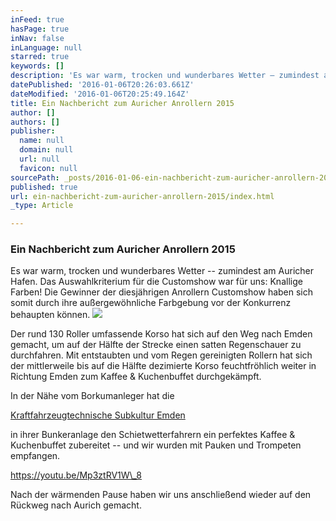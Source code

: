```yaml
---
inFeed: true
hasPage: true
inNav: false
inLanguage: null
starred: true
keywords: []
description: 'Es war warm, trocken und wunderbares Wetter – zumindest am Auricher Hafen. Das Auswahlkriterium für die Customshow war für uns: Knallige Farben! Die Gewinner der diesjährigen Anrollern Customshow haben sich somit durch ihre außergewöhnliche Farbgebung vor der Konkurrenz behaupten können.'
datePublished: '2016-01-06T20:26:03.661Z'
dateModified: '2016-01-06T20:25:49.164Z'
title: Ein Nachbericht zum Auricher Anrollern 2015
author: []
authors: []
publisher:
  name: null
  domain: null
  url: null
  favicon: null
sourcePath: _posts/2016-01-06-ein-nachbericht-zum-auricher-anrollern-2015.md
published: true
url: ein-nachbericht-zum-auricher-anrollern-2015/index.html
_type: Article

---
```

### Ein Nachbericht zum Auricher Anrollern 2015

Es war warm, trocken und wunderbares Wetter -- zumindest am Auricher Hafen. Das Auswahlkriterium für die Customshow war für uns: Knallige Farben! Die Gewinner der diesjährigen Anrollern Customshow haben sich somit durch ihre außergewöhnliche Farbgebung vor der Konkurrenz behaupten können.
![](https://the-grid-user-content.s3-us-west-2.amazonaws.com/c92a90e1-2298-410c-8dc5-6419e06c88fd.jpg)

Der rund 130 Roller umfassende Korso hat sich auf den Weg nach Emden gemacht, um auf der Hälfte der Strecke einen satten Regenschauer zu durchfahren. Mit entstaubten und vom Regen gereinigten Rollern hat sich der mittlerweile bis auf die Hälfte dezimierte Korso feuchtfröhlich weiter in Richtung Emden zum Kaffee & Kuchenbuffet durchgekämpft.

In der Nähe vom Borkumanleger hat die

[Kraftfahrzeugtechnische Subkultur Emden][0]

in ihrer Bunkeranlage den Schietwetterfahrern ein perfektes Kaffee & Kuchenbuffet zubereitet -- und wir wurden mit Pauken und Trompeten empfangen.

https://youtu.be/Mp3ztRV1W\_8

Nach der wärmenden Pause haben wir uns anschließend wieder auf den Rückweg nach Aurich gemacht.

[0]: https://www.facebook.com/pages/Kraftfahrzeugtechnische-Subkultur-Emden/123575721075292 "Kraftfahrzeugtechnische Subkultur Emden"